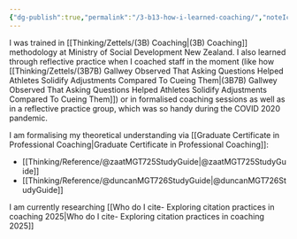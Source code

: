 ```yaml
---
{"dg-publish":true,"permalink":"/3-b13-how-i-learned-coaching/","noteIcon":"","created":"2025-05-30T13:07","updated":"2025-05-30T13:11"}
---
```


I was trained in [[Thinking/Zettels/(3B) Coaching\|(3B) Coaching]] methodology at Ministry of Social Development New Zealand. I also learned through reflective practice when I coached staff in the moment (like how [[Thinking/Zettels/(3B7B) Gallwey Observed That Asking Questions Helped Athletes Solidify Adjustments Compared To Cueing Them\|(3B7B) Gallwey Observed That Asking Questions Helped Athletes Solidify Adjustments Compared To Cueing Them]]) or in formalised coaching sessions as well as in a reflective practice group, which was so handy during the COVID 2020 pandemic. 

I am formalising my theoretical understanding via [[Graduate Certificate in Professional Coaching\|Graduate Certificate in Professional Coaching]]: 
- [[Thinking/Reference/@zaatMGT725StudyGuide\|@zaatMGT725StudyGuide]]
- [[Thinking/Reference/@duncanMGT726StudyGuide\|@duncanMGT726StudyGuide]]

I am currently researching [[Who do I cite- Exploring citation practices in coaching 2025\|Who do I cite- Exploring citation practices in coaching 2025]]
